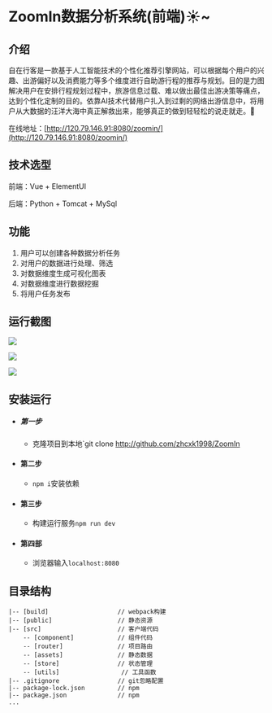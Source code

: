 # ZoomIn数据分析系统(前端):sunny:~

## 介绍
自在行客是一款基于人工智能技术的个性化推荐引擎网站，可以根据每个用户的兴趣、出游偏好以及消费能力等多个维度进行自助游行程的推荐与规划。目的是力图解决用户在安排行程规划过程中，旅游信息过载、难以做出最佳出游决策等痛点，达到个性化定制的目的。依靠AI技术代替用户扎入到过剩的网络出游信息中，将用户从大数据的汪洋大海中真正解救出来，能够真正的做到轻轻松的说走就走。:pig:

在线地址：[http://120.79.146.91:8080/zoomin/](http://120.79.146.91:8080/zoomin/)

## 技术选型

前端：Vue + ElementUI

后端：Python + Tomcat + MySql

## 功能
1. 用户可以创建各种数据分析任务
2. 对用户的数据进行处理、筛选
3. 对数据维度生成可视化图表
4. 对数据维度进行数据挖掘
5. 将用户任务发布

## 运行截图

![](https://cdn.algbb.fun/zoomin/%E6%95%B0%E6%8D%AE%E5%A4%84%E7%90%86.png)

![](https://cdn.algbb.fun/zoomin/%E6%95%B0%E6%8D%AE%E5%88%86%E6%9E%90.png)

![](https://cdn.algbb.fun/zoomin/%E6%95%B0%E6%8D%AE%E6%8C%96%E6%8E%98.png)

## 安装运行

* ##### 第一步
    * 克隆项目到本地`git clone http://github.com/zhcxk1998/ZoomIn
* #### 第二步
    * `npm i`安装依赖
* #### 第三步
    * 构建运行服务`npm run dev`
* #### 第四部
    * 浏览器输入`localhost:8080`

## 目录结构

    |-- [build]                   // webpack构建
    |-- [public]                  // 静态资源
    |-- [src]                     // 客户端代码
        -- [component]            // 组件代码
        -- [router]               // 项目路由
        -- [assets]               // 静态数据
        -- [store]                // 状态管理
        -- [utils]                 // 工具函数
    |-- .gitignore                // git忽略配置
    |-- package-lock.json         // npm
    |-- package.json              // npm
    ...